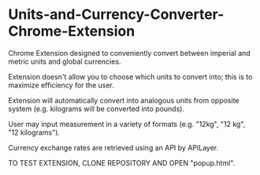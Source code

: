 # Units-and-Currency-Converter-Chrome-Extension

Chrome Extension designed to conveniently convert between imperial and metric units and global currencies.

Extension doesn't allow you to choose which units to convert into; this is to maximize efficiency for the user.

Extension will automatically convert into analogous units from opposite system (e.g. kilograms will be converted into pounds).

User may input measurement in a variety of formats (e.g. "12kg", "12 kg", "12 kilograms").

Currency exchange rates are retrieved using an API by APILayer. 

TO TEST EXTENSION, CLONE REPOSITORY AND OPEN "popup.html".
